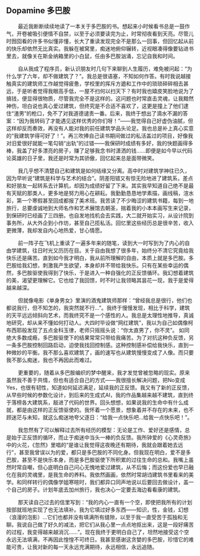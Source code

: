 ## Dopamine 多巴胺

&nbsp;&nbsp;&nbsp;&nbsp;&nbsp;&nbsp;&nbsp;&nbsp;最近我断断续续地读了一本关于多巴胺的书。想起来小时候看书总是一鼓作气，开卷被吸引便情不自禁，以至于必须要读完为止，时常彻夜看到天亮。尽管儿时囫囵看的许多书似懂非懂，长大了重读发现完全不是那么一回事，但回忆起从前的快乐却依然无比真实。我躲在被窝里，痴迷地俯仰辗转，近视眼凑得像要钻进书里去，就像关在斯金纳箱里的小白鼠，任由多巴胺汹涌，忘记自我和时间。

&nbsp;&nbsp;&nbsp;&nbsp;&nbsp;&nbsp;&nbsp;&nbsp;自从我成了程序员，新认识朋友时几句下来聊到人生履历，难免被问起：“为什么学了六年，却不做建筑了？”。我总是很语塞，不知如何作答。有时我说越接触真实的建筑师工作越觉得疲惫，学校里的挥斥方遒和工作中的琐琐碎碎相去甚远，于是听者觉得我眼高手低，一屋不扫何以扫天下？有时我也嬉皮笑脸地说为了搞钱，便显得很物质，尽管我完全不是这样的。这问题也时常直击灵魂，让我黯然神伤，坦白说也真心爱过建筑，但终究是不合适不喜欢了，这更是撞上了他们逮住“渣男”的枪口，免不了对我道德谴责一番。后来，我终于想出了滴水不漏的答案：“因为我转码了才能遇见这样优秀的你们呀！”——我觉得自己好虚伪油腻，但这样却反而奏效，再没有人能对我的前任建筑学品头论足。我也总是补上真心实意的“我建筑学得可好了！”。再三吹捧自己读书期间做过的私活盖过的项目，好像我对旧爱很好就能一笔勾销“出轨”的过错——我保研时成绩有多好，我的快题画得多棒，我盖了好多漂亮的房子，赚了足够我念书时潇洒的钱……即便是如今早以代码论英雄的日子里，我还是时常为其骄傲，回忆起来总是面带微笑。

&nbsp;&nbsp;&nbsp;&nbsp;&nbsp;&nbsp;&nbsp;&nbsp;我几乎想不清楚自己和建筑是如何结缘又分离。高中时对建筑学神往已久，因为早听说“建筑是科学与艺术的结合”。阴差阳错又有惊无险地进了建筑系，差点和好朋友一起转系去计算机，却因为成绩好留了下来。其实我早知道自己绝不是最有天赋的那类人，更多地是努力用心在耕耘。我勤勤恳恳地学素描，画线稿，渲水彩，第一个寒假甚至回成都报了美术班。我苦读了不少晦涩的建筑书籍，每到一地旅行，总要虔诚地到大师名作和艺术展馆去朝圣，揣着我的小本本画写生来记录，到保研时已经画了三四册。也自发地找机会去实践，大二就开始实习，从设计院到事务所，从大外企到小作坊，甚至自己揽私活。回忆里这些经历总是很辛苦，收入更微薄，我却发自内心地热爱，甘心情愿。

&nbsp;&nbsp;&nbsp;&nbsp;&nbsp;&nbsp;&nbsp;&nbsp;前一阵子在飞机上重读了一遍多年来的随笔，读到大一时写到为了内心的自由学建筑，往日时光又历历在目。关于自由我想了很多年，始终分不清它究竟给我快乐还是痛苦。直到如今我才明白，我从前所理解的自由，本质上就是多巴胺。多巴胺给我幻想，刺激我产生欲望，本身却并不带给我快乐。只有在某些幸运的偶然，多巴胺驱使我得到了快乐，于是进入一种自强化的正反馈循环。我幻想着建筑的美，渴望更理解它。它也给了我回馈，时不时让我领略其昙花一现，我于是爱得越来越深。

&nbsp;&nbsp;&nbsp;&nbsp;&nbsp;&nbsp;&nbsp;&nbsp;但就像电影《单身男女》里演的酒鬼建筑师那样：“曾经我总是很行，他们也都说我行，但不知怎的，我突然就不行…”。我终于慢慢发现，相比于科学，建筑的天平远远倾斜向艺术，而我终究不是一个感性的人。我总是太理性地推导，真诚地研究，却从来不懂如何打动人。大四时毕设做“网红建筑”，我以为自己如偶像柯布西耶般发现了五点金科玉律，老师只摇摇头说：“你太直男了，你不灵”。
如同绝大多数成瘾，多巴胺驱使下的结果常常只带给我痛苦。为了对抗这种负反馈，另一条多巴胺控制回路启动，迫使我找回控制感。这种控制感补偿给我快乐，直到一种微妙的平衡。我不那么喜欢建筑了，画的速写也从建筑慢慢变成了人像。而只要我不那么痴迷，我也不再因此而难过。

&nbsp;&nbsp;&nbsp;&nbsp;&nbsp;&nbsp;&nbsp;&nbsp;更重要的，随着从多巴胺编织的梦中醒来，我才发觉曾被忽略的现实。原来虽然我不善于共情，但也有适合自己的方式——我很擅长解决问题，把No变成Yes，也很有韧性，知道如何延迟满足，延续我的正反馈。我又有了新的正反馈，从早些时候的参数化设计，到后来的生成式AI，我的作品集越来越不建筑，直到终于落榜各大建筑系，敲进了代码的世界。回头想想，如果说我的生命中有什么成就，都是由这样的正反馈驱使的。我怀着一个愿景，想象着并不存在的未来，也不顾迷茫与未知，就这么痴迷地夸父逐日：“给我一点快乐吧…给我一点快乐吧！”。

&nbsp;&nbsp;&nbsp;&nbsp;&nbsp;&nbsp;&nbsp;&nbsp;我忽然有了可以解释过去所有经历的模型：无论是工作、爱好还是感情，总是始于正反馈的循环，而止于痴迷中当头一棒的负反馈。我所钟爱的《心灵奇旅》中的火花，《忽然》里唱的“是谁让我觉得这夜晚还有期待，我就会跟着她去远行”，甚至我曾误以为的爱，都只是多巴胺的不同化身。但我现在明白，爱不是多巴胺，甚至不是快乐本身，而是多巴胺驱使下所积累的过往生命的总和。我嘴上虽然时常自嘲，但心底明白自己问心无愧地爱过建筑，从不后悔；而这份爱也早已融化在我的灵魂里，是我生命的养料。我依然画画，依然时常胡诌建筑书里看来的美学。和同样转行的偶像学姐寒暄时，我们都异口同声地说以后要回去做设计，盖一个自己的房子。计划年底去加州旅行，我也决心一定要去海边看看康的建筑。

&nbsp;&nbsp;&nbsp;&nbsp;&nbsp;&nbsp;&nbsp;&nbsp;那天读自己过去的信里写到：“我的内心一直有一个空，即使把我所有的计划按部就班地实现了也无法填补。我为它填过好多东西——知识，性，金钱，幻想（浪漫的泡影）…它们也都并没有填满所有缝隙，以至于我一直受苦于孤独和无聊。我说自己做了好久的减法，把它们从我心里一点点地抠出来，这是一段好痛苦的过程，我变得越来越消沉……”。现在我终于更明白自己了，坦然地接受这个空永远无法填满，不再因此惶惶不可终日。我甚至感谢这贪婪的多巴胺，珍惜它的难能可贵，让我对新的每一天永远充满期待，永远相信，永远追随。